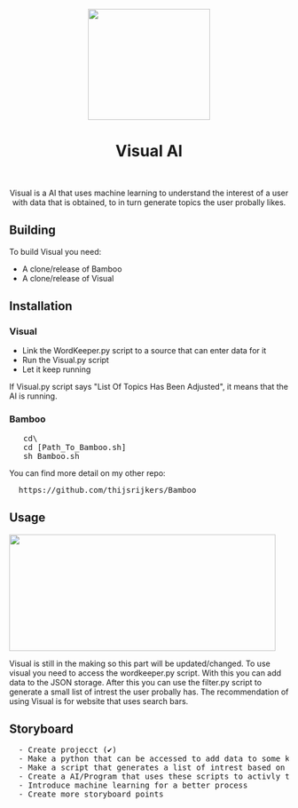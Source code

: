  <p align="center"><img src="https://media2.giphy.com/media/IJN8K3ogDXbh657ZBV/giphy.gif" width="220" height="200"> </p>
<h1 align="center"> Visual AI </h1>
<br>
<p align="center">Visual is a AI that uses machine learning to understand the interest of a user with data that is obtained, to in turn generate topics the user probally likes.</p>

## Building
To build Visual you need:
- A clone/release of Bamboo
- A clone/release of Visual

<h2> Installation</h2>
  <h3> Visual</h3>
  <ul>
    <li>Link the WordKeeper.py script to a source that can enter data for it</li>
    <li>Run the Visual.py script</li>
    <li>Let it keep running</li>
  </ul>
  <p> If Visual.py script says "List Of Topics Has Been Adjusted", it means that the AI is running.</p>
 <h3> Bamboo</h3>
 <pre>
   cd\
   cd [Path_To_Bamboo.sh]
   sh Bamboo.sh</pre>

   You can find more detail on my other repo:
  <pre>
  https://github.com/thijsrijkers/Bamboo</pre>
<h2> Usage</h2>
<img src="https://media2.giphy.com/media/ZXRX16Iij5C02PkFWi/giphy.gif" width="480" height="210"> 
<p>Visual is still in the making so this part will be updated/changed. To use visual you need to access the wordkeeper.py script. With this you can add data to the JSON storage. After this you can use the filter.py script to generate a small list of intrest the user probally has. The recommendation of using Visual is for website that uses search bars.</p>
<h2> Storyboard</h2>
  <pre>
  - Create projecct (✔)
  - Make a python that can be accessed to add data to some kind of storage (✔)
  - Make a script that generates a list of intrest based on the most used words/terms. (✔)
  - Create a AI/Program that uses these scripts to activly to generate the most accurate intrest list all the time
  - Introduce machine learning for a better process
  - Create more storyboard points</pre>


